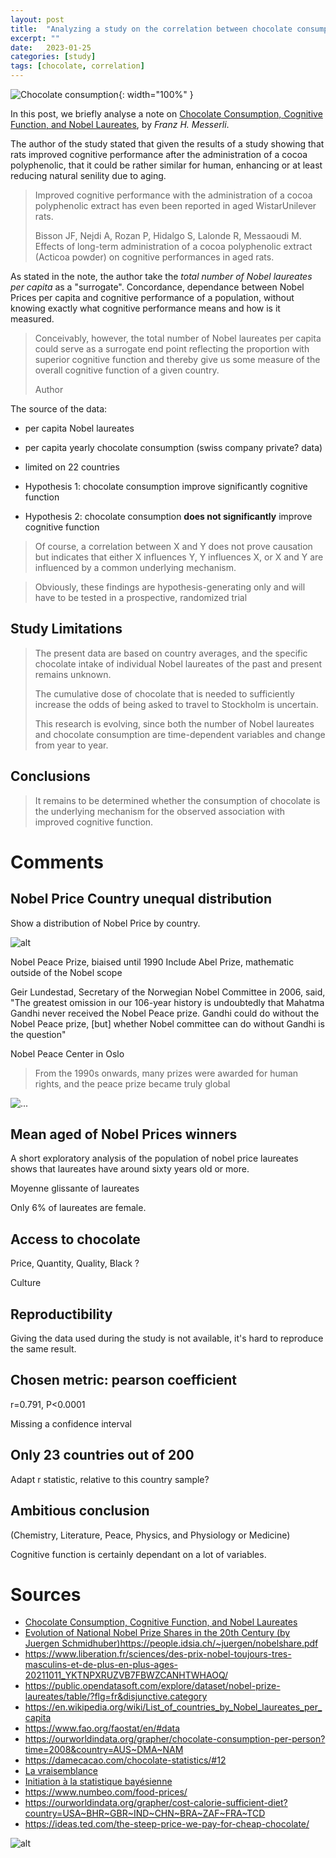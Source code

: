 ```yaml
---
layout: post
title:  "Analyzing a study on the correlation between chocolate consumption and cognitive function"
excerpt: ""
date:   2023-01-25
categories: [study]
tags: [chocolate, correlation]
---
```


![Chocolate consumption](/assets/2023-01-25/chocolate_consumption.png){: width="100%"  }

In this post, we briefly analyse a note on [Chocolate Consumption, Cognitive Function, and Nobel Laureates](https://www.biostat.jhsph.edu/courses/bio621/misc/Chocolate%20consumption%20cognitive%20function%20and%20nobel%20laurates%20(NEJM).pdf), by *Franz H. Messerli*.

The author of the study stated that given the results of a study showing that rats improved cognitive performance after the administration of a cocoa polyphenolic, that it could be rather similar for human, enhancing or at least reducing natural senility due to aging.

> Improved cognitive performance with the administration of a cocoa polyphenolic extract has even been reported in aged WistarUnilever rats.
>
> Bisson JF, Nejdi A, Rozan P, Hidalgo S, Lalonde R, Messaoudi M. Effects of long-term administration of a cocoa polyphenolic extract (Acticoa powder) on cognitive performances in aged rats.

As stated in the note, the author take the *total number of Nobel laureates per capita* as a "surrogate". Concordance, dependance between Nobel Prices per capita and cognitive performance of a population, without knowing exactly what cognitive performance means and how is it measured.

> Conceivably, however, the total number of Nobel laureates per capita could serve as a surrogate end point reflecting the proportion with superior cognitive function and thereby give us some measure of the overall cognitive function of a given country.
>
> Author

The source of the data:
* per capita Nobel laureates
* per capita yearly chocolate consumption (swiss company private? data)
* limited on 22 countries

* Hypothesis 1: chocolate consumption improve significantly cognitive function
* Hypothesis 2: chocolate consumption **does not significantly** improve cognitive function


> Of course, a correlation between X and Y does not prove causation but indicates that either X influences Y, Y influences X, or X and Y are influenced by a common underlying mechanism.

> Obviously, these findings are hypothesis-generating only and will have to be tested in a prospective, randomized trial

## Study Limitations

> The present data are based on country averages, and the specific chocolate intake of individual Nobel laureates of the past and present remains unknown.
> 
> The cumulative dose of chocolate that is needed to sufficiently increase the odds of being asked to travel to Stockholm is uncertain.
> 
> This research is evolving, since both the number of Nobel laureates and chocolate consumption are time-dependent variables and change from year to year.

## Conclusions

> It remains to be determined whether the consumption of chocolate is the underlying mechanism for the observed association with improved cognitive function.

# Comments

## Nobel Price Country unequal distribution 
Show a distribution of Nobel Price by country.

![alt](/assets/2023-01-25/chocolate_consumption_by_country.png)

Nobel Peace Prize, biaised until 1990
Include Abel Prize, mathematic outside of the Nobel scope

Geir Lundestad, Secretary of the Norwegian Nobel Committee in 2006, said, "The greatest omission in our 106-year history is undoubtedly that Mahatma Gandhi never received the Nobel Peace prize. Gandhi could do without the Nobel Peace prize, [but] whether Nobel committee can do without Gandhi is the question"

Nobel Peace Center in Oslo
> From the 1990s onwards, many prizes were awarded for human rights, and the peace prize became truly global
 
![...](/assets/2023-01-25/nobel-country-per-capita.png)

## Mean aged of Nobel Prices winners
A short exploratory analysis of the population of nobel price laureates shows that laureates have around sixty years old or more.

Moyenne glissante of laureates

Only 6% of laureates are female.

## Access to chocolate
Price, Quantity, Quality, Black ?

Culture

## Reproductibility
Giving the data used during the study is not available, it's hard to reproduce the same result.

## Chosen metric: pearson coefficient
r=0.791, P<0.0001

Missing a confidence interval

## Only 23 countries out of 200
Adapt r statistic, relative to this country sample?

## Ambitious conclusion
(Chemistry, Literature, Peace, Physics, and Physiology or Medicine)

Cognitive function is certainly dependant on a lot of variables.


# Sources
* [Chocolate Consumption, Cognitive Function, and Nobel Laureates](https://www.biostat.jhsph.edu/courses/bio621/misc/Chocolate%20consumption%20cognitive%20function%20and%20nobel%20laurates%20(NEJM).pdf)
* [Evolution of National Nobel Prize Shares in the 20th Century (by Juergen Schmidhuber)](https://people.idsia.ch/~juergen/all.html)https://people.idsia.ch/~juergen/nobelshare.pdf
* https://www.liberation.fr/sciences/des-prix-nobel-toujours-tres-masculins-et-de-plus-en-plus-ages-20211011_YKTNPXRUZVB7FBWZCANHTWHAOQ/
* https://public.opendatasoft.com/explore/dataset/nobel-prize-laureates/table/?flg=fr&disjunctive.category
* https://en.wikipedia.org/wiki/List_of_countries_by_Nobel_laureates_per_capita
* https://www.fao.org/faostat/en/#data
* https://ourworldindata.org/grapher/chocolate-consumption-per-person?time=2008&country=AUS~DMA~NAM
* https://damecacao.com/chocolate-statistics/#12
* [La vraisemblance](https://www.youtube.com/watch?v=P-AHaAP8fIk)
* [Initiation à la statistique bayésienne](https://www.youtube.com/watch?v=5hN_plbtPjw)
* https://www.numbeo.com/food-prices/
* https://ourworldindata.org/grapher/cost-calorie-sufficient-diet?country=USA~BHR~GBR~IND~CHN~BRA~ZAF~FRA~TCD
* https://ideas.ted.com/the-steep-price-we-pay-for-cheap-chocolate/

![alt](/assets/2023-01-25/nelson-mandela.jpg)
